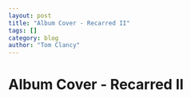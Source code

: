 ```yaml
---
layout: post
title: "Album Cover - Recarred II"
tags: []
category: blog
author: "Tom Clancy"
---
```


# Album Cover - Recarred II



